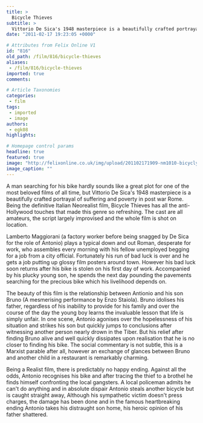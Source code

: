 ```yaml
---
title: >
  Bicycle Thieves
subtitle: >
  Vittorio De Sica's 1948 masterpiece is a beautifully crafted portrayal of suffering and poverty in post war Rome
date: "2011-02-17 19:23:05 +0000"

# Attributes from Felix Online V1
id: "816"
old_path: /film/816/bicycle-thieves
aliases:
 - /film/816/bicycle-thieves
imported: true
comments:

# Article Taxonomies
categories:
 - film
tags:
 - imported
 - image
authors:
 - egk08
highlights:

# Homepage control params
headline: true
featured: true
image: "http://felixonline.co.uk/img/upload/201102171909-nm1010-bicyclye.jpg"
image_caption: ""
---
```


A man searching for his bike hardly sounds like a great plot for one of the most beloved films of all time, but Vittorio De Sica's 1948 masterpiece is a beautifully crafted portrayal of suffering and poverty in post war Rome. Being the definitive Italian Neorealist film, Bicycle Thieves has all the anti-Hollywood touches that made this genre so refreshing. The cast are all amateurs, the script largely improvised and the whole film is shot on location.

Lamberto Maggiorani (a factory worker before being snagged by De Sica for the role of Antonio) plays a typical down and out Roman, desperate for work, who assembles every morning with his fellow unemployed begging for a job from a city official. Fortunately his run of bad luck is over and he gets a job putting up glossy film posters around town. However his bad luck soon returns after his bike is stolen on his first day of work. Accompanied by his plucky young son, he spends the next day pounding the pavements searching for the precious bike which his livelihood depends on.

The beauty of this film is the relationship between Antionio and his son Bruno (A mesmerising performance by Enzo Staiola). Bruno idolises his father, regardless of his inability to provide for his family and over the course of the day the young boy learns the invaluable lesson that life is simply unfair. In one scene, Antonio agonises over the hopelessness of his situation and strikes his son but quickly jumps to conclusions after witnessing another person nearly drown in the Tiber. But his relief after finding Bruno alive and well quickly dissipates upon realisation that he is no closer to finding his bike. The social commentary is not subtle, this is a Marxist parable after all, however an exchange of glances between Bruno and another child in a restaurant is remarkably charming.

Being a Realist film, there is predictably no happy ending. Against all the odds, Antonio recognises his bike and after tracing the thief to a brothel he finds himself confronting the local gangsters. A local policeman admits he can't do anything and in absolute dispair Antonio steals another bicycle but is caught straight away, Although his sympathetic victim doesn't press charges, the damage has been done and in the famous heartbreaking ending Antonio takes his distraught son home, his heroic opinion of his father shattered.
